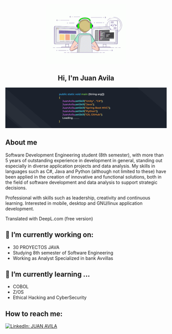 <center><img align='center' src="assets/ProgramingBoy.gif" width="250">
</center>

<h2 align='center'>
  Hi, I'm Juan Avila
</h2>

![me](assets/banner.png)

## About me
Software Development Engineering student (8th semester), with more than 5 years of outstanding experience in development in general, standing out especially in diverse application projects and data analysis. My skills in languages such as C#, Java and Python (although not limited to these) have been applied in the creation of innovative and functional solutions, both in the field of software development and data analysis to support strategic decisions.

Professional with skills such as leadership, creativity and continuous learning. Interested in mobile, desktop and GNU/linux application development.

Translated with DeepL.com (free version)

## 🔭 I’m currently working on:
  - 30 PROYECTOS JAVA
  - Studying 8th semester of Software Engineering
  - Working as Analyst Specialized in bank Avvillas
  
## 🌱 I’m currently learning ...
  - COBOL
  - Z/OS
  - Ethical Hacking and CyberSecurity

## How to reach me:
[![LinkedIn: JUAN AVILA](https://img.shields.io/badge/-JuanAvilaOficial-blue?style=flat-square&logo=Linkedin&logoColor=white&link=https://www.linkedin.com/in/thaianebraga/)](https://www.linkedin.com/in/juan-manuel-avila-perez-97a62a192/)
